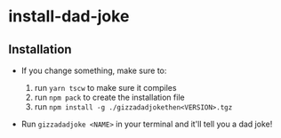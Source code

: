 # install-dad-joke

## Installation

- If you change something, make sure to:

  1. run `yarn tscw` to make sure it compiles
  2. run `npm pack` to create the installation file
  3. run `npm install -g ./gizzadadjokethen<VERSION>.tgz`

- Run `gizzadadjoke <NAME>` in your terminal and it'll tell you a dad joke!
